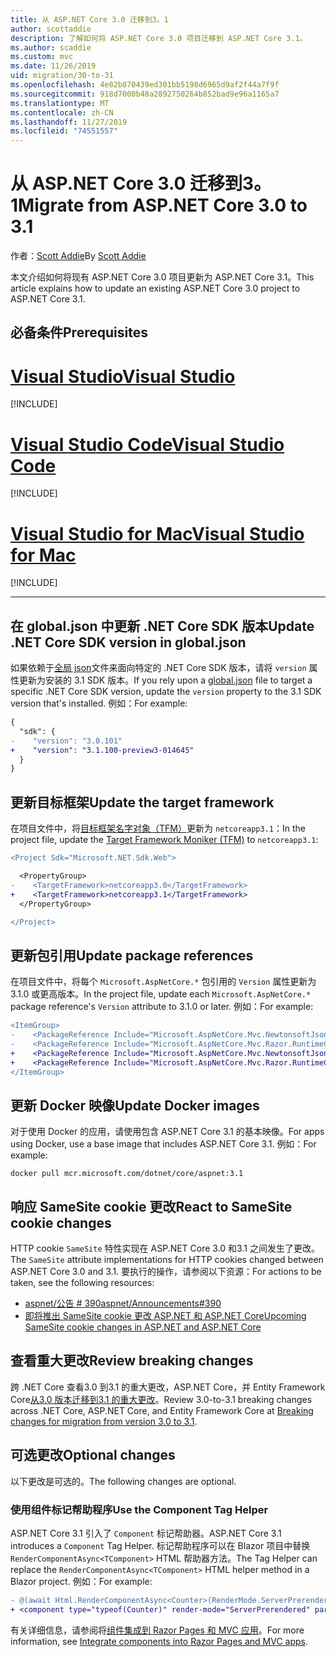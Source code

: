 ```yaml
---
title: 从 ASP.NET Core 3.0 迁移到3。1
author: scottaddie
description: 了解如何将 ASP.NET Core 3.0 项目迁移到 ASP.NET Core 3.1。
ms.author: scaddie
ms.custom: mvc
ms.date: 11/26/2019
uid: migration/30-to-31
ms.openlocfilehash: 4e82b870439ed301bb5198d6965d9af2f44a7f9f
ms.sourcegitcommit: 918d7000b48a2892750264b852bad9e96a1165a7
ms.translationtype: MT
ms.contentlocale: zh-CN
ms.lasthandoff: 11/27/2019
ms.locfileid: "74551557"
---
```

# <a name="migrate-from-aspnet-core-30-to-31"></a><span data-ttu-id="c825f-103">从 ASP.NET Core 3.0 迁移到3。1</span><span class="sxs-lookup"><span data-stu-id="c825f-103">Migrate from ASP.NET Core 3.0 to 3.1</span></span>

<span data-ttu-id="c825f-104">作者：[Scott Addie](https://github.com/scottaddie)</span><span class="sxs-lookup"><span data-stu-id="c825f-104">By [Scott Addie](https://github.com/scottaddie)</span></span>

<span data-ttu-id="c825f-105">本文介绍如何将现有 ASP.NET Core 3.0 项目更新为 ASP.NET Core 3.1。</span><span class="sxs-lookup"><span data-stu-id="c825f-105">This article explains how to update an existing ASP.NET Core 3.0 project to ASP.NET Core 3.1.</span></span>

## <a name="prerequisites"></a><span data-ttu-id="c825f-106">必备条件</span><span class="sxs-lookup"><span data-stu-id="c825f-106">Prerequisites</span></span>

# <a name="visual-studiotabvisual-studio"></a>[<span data-ttu-id="c825f-107">Visual Studio</span><span class="sxs-lookup"><span data-stu-id="c825f-107">Visual Studio</span></span>](#tab/visual-studio)

[!INCLUDE[](~/includes/net-core-prereqs-vs-3.1.md)]

# <a name="visual-studio-codetabvisual-studio-code"></a>[<span data-ttu-id="c825f-108">Visual Studio Code</span><span class="sxs-lookup"><span data-stu-id="c825f-108">Visual Studio Code</span></span>](#tab/visual-studio-code)

[!INCLUDE[](~/includes/net-core-prereqs-vsc-3.1.md)]

# <a name="visual-studio-for-mactabvisual-studio-mac"></a>[<span data-ttu-id="c825f-109">Visual Studio for Mac</span><span class="sxs-lookup"><span data-stu-id="c825f-109">Visual Studio for Mac</span></span>](#tab/visual-studio-mac)

[!INCLUDE[](~/includes/net-core-prereqs-mac-3.1.md)]

---

## <a name="update-net-core-sdk-version-in-globaljson"></a><span data-ttu-id="c825f-110">在 global.json 中更新 .NET Core SDK 版本</span><span class="sxs-lookup"><span data-stu-id="c825f-110">Update .NET Core SDK version in global.json</span></span>

<span data-ttu-id="c825f-111">如果依赖于[全局 json](/dotnet/core/tools/global-json)文件来面向特定的 .NET Core SDK 版本，请将 `version` 属性更新为安装的 3.1 SDK 版本。</span><span class="sxs-lookup"><span data-stu-id="c825f-111">If you rely upon a [global.json](/dotnet/core/tools/global-json) file to target a specific .NET Core SDK version, update the `version` property to the 3.1 SDK version that's installed.</span></span> <span data-ttu-id="c825f-112">例如：</span><span class="sxs-lookup"><span data-stu-id="c825f-112">For example:</span></span>

```diff
{
  "sdk": {
-    "version": "3.0.101"
+    "version": "3.1.100-preview3-014645"
  }
}
```

## <a name="update-the-target-framework"></a><span data-ttu-id="c825f-113">更新目标框架</span><span class="sxs-lookup"><span data-stu-id="c825f-113">Update the target framework</span></span>

<span data-ttu-id="c825f-114">在项目文件中，将[目标框架名字对象（TFM）](/dotnet/standard/frameworks)更新为 `netcoreapp3.1`：</span><span class="sxs-lookup"><span data-stu-id="c825f-114">In the project file, update the [Target Framework Moniker (TFM)](/dotnet/standard/frameworks) to `netcoreapp3.1`:</span></span>

```diff
<Project Sdk="Microsoft.NET.Sdk.Web">

  <PropertyGroup>
-    <TargetFramework>netcoreapp3.0</TargetFramework>
+    <TargetFramework>netcoreapp3.1</TargetFramework>
  </PropertyGroup>

</Project>
```

## <a name="update-package-references"></a><span data-ttu-id="c825f-115">更新包引用</span><span class="sxs-lookup"><span data-stu-id="c825f-115">Update package references</span></span>

<span data-ttu-id="c825f-116">在项目文件中，将每个 `Microsoft.AspNetCore.*` 包引用的 `Version` 属性更新为3.1.0 或更高版本。</span><span class="sxs-lookup"><span data-stu-id="c825f-116">In the project file, update each `Microsoft.AspNetCore.*` package reference's `Version` attribute to 3.1.0 or later.</span></span> <span data-ttu-id="c825f-117">例如：</span><span class="sxs-lookup"><span data-stu-id="c825f-117">For example:</span></span>

```diff
<ItemGroup>
-    <PackageReference Include="Microsoft.AspNetCore.Mvc.NewtonsoftJson" Version="3.0.0" />
-    <PackageReference Include="Microsoft.AspNetCore.Mvc.Razor.RuntimeCompilation" Version="3.0.0" Condition="'$(Configuration)' == 'Debug'" />
+    <PackageReference Include="Microsoft.AspNetCore.Mvc.NewtonsoftJson" Version="3.1.0-preview3.19555.2" />
+    <PackageReference Include="Microsoft.AspNetCore.Mvc.Razor.RuntimeCompilation" Version="3.1.0-preview3.19555.2" Condition="'$(Configuration)' == 'Debug'" />
</ItemGroup>
```

## <a name="update-docker-images"></a><span data-ttu-id="c825f-118">更新 Docker 映像</span><span class="sxs-lookup"><span data-stu-id="c825f-118">Update Docker images</span></span>

<span data-ttu-id="c825f-119">对于使用 Docker 的应用，请使用包含 ASP.NET Core 3.1 的基本映像。</span><span class="sxs-lookup"><span data-stu-id="c825f-119">For apps using Docker, use a base image that includes ASP.NET Core 3.1.</span></span> <span data-ttu-id="c825f-120">例如：</span><span class="sxs-lookup"><span data-stu-id="c825f-120">For example:</span></span>

```console
docker pull mcr.microsoft.com/dotnet/core/aspnet:3.1
```

## <a name="react-to-samesite-cookie-changes"></a><span data-ttu-id="c825f-121">响应 SameSite cookie 更改</span><span class="sxs-lookup"><span data-stu-id="c825f-121">React to SameSite cookie changes</span></span>

<span data-ttu-id="c825f-122">HTTP cookie `SameSite` 特性实现在 ASP.NET Core 3.0 和3.1 之间发生了更改。</span><span class="sxs-lookup"><span data-stu-id="c825f-122">The `SameSite` attribute implementations for HTTP cookies changed between ASP.NET Core 3.0 and 3.1.</span></span> <span data-ttu-id="c825f-123">要执行的操作，请参阅以下资源：</span><span class="sxs-lookup"><span data-stu-id="c825f-123">For actions to be taken, see the following resources:</span></span>

* [<span data-ttu-id="c825f-124">aspnet/公告 # 390</span><span class="sxs-lookup"><span data-stu-id="c825f-124">aspnet/Announcements#390</span></span>](https://github.com/aspnet/Announcements/issues/390)
* [<span data-ttu-id="c825f-125">即将推出 SameSite cookie 更改 ASP.NET 和 ASP.NET Core</span><span class="sxs-lookup"><span data-stu-id="c825f-125">Upcoming SameSite cookie changes in ASP.NET and ASP.NET Core</span></span>](https://devblogs.microsoft.com/aspnet/upcoming-samesite-cookie-changes-in-asp-net-and-asp-net-core/)

## <a name="review-breaking-changes"></a><span data-ttu-id="c825f-126">查看重大更改</span><span class="sxs-lookup"><span data-stu-id="c825f-126">Review breaking changes</span></span>

<span data-ttu-id="c825f-127">跨 .NET Core 查看3.0 到3.1 的重大更改，ASP.NET Core，并 Entity Framework Core[从3.0 版本迁移到3.1 的重大更改](/dotnet/core/compatibility/3.0-3.1)。</span><span class="sxs-lookup"><span data-stu-id="c825f-127">Review 3.0-to-3.1 breaking changes across .NET Core, ASP.NET Core, and Entity Framework Core at [Breaking changes for migration from version 3.0 to 3.1](/dotnet/core/compatibility/3.0-3.1).</span></span>

## <a name="optional-changes"></a><span data-ttu-id="c825f-128">可选更改</span><span class="sxs-lookup"><span data-stu-id="c825f-128">Optional changes</span></span>

<span data-ttu-id="c825f-129">以下更改是可选的。</span><span class="sxs-lookup"><span data-stu-id="c825f-129">The following changes are optional.</span></span>

### <a name="use-the-component-tag-helper"></a><span data-ttu-id="c825f-130">使用组件标记帮助程序</span><span class="sxs-lookup"><span data-stu-id="c825f-130">Use the Component Tag Helper</span></span>

<span data-ttu-id="c825f-131">ASP.NET Core 3.1 引入了 `Component` 标记帮助器。</span><span class="sxs-lookup"><span data-stu-id="c825f-131">ASP.NET Core 3.1 introduces a `Component` Tag Helper.</span></span> <span data-ttu-id="c825f-132">标记帮助程序可以在 Blazor 项目中替换 `RenderComponentAsync<TComponent>` HTML 帮助器方法。</span><span class="sxs-lookup"><span data-stu-id="c825f-132">The Tag Helper can replace the `RenderComponentAsync<TComponent>` HTML helper method in a Blazor project.</span></span> <span data-ttu-id="c825f-133">例如：</span><span class="sxs-lookup"><span data-stu-id="c825f-133">For example:</span></span>

```diff
- @(await Html.RenderComponentAsync<Counter>(RenderMode.ServerPrerendered, new { IncrementAmount = 10 }))
+ <component type="typeof(Counter)" render-mode="ServerPrerendered" param-IncrementAmount="10" />
```

<span data-ttu-id="c825f-134">有关详细信息，请参阅将[组件集成到 Razor Pages 和 MVC 应用](/aspnet/core/blazor/components?view=aspnetcore-3.1#integrate-components-into-razor-pages-and-mvc-apps)。</span><span class="sxs-lookup"><span data-stu-id="c825f-134">For more information, see [Integrate components into Razor Pages and MVC apps](/aspnet/core/blazor/components?view=aspnetcore-3.1#integrate-components-into-razor-pages-and-mvc-apps).</span></span>
